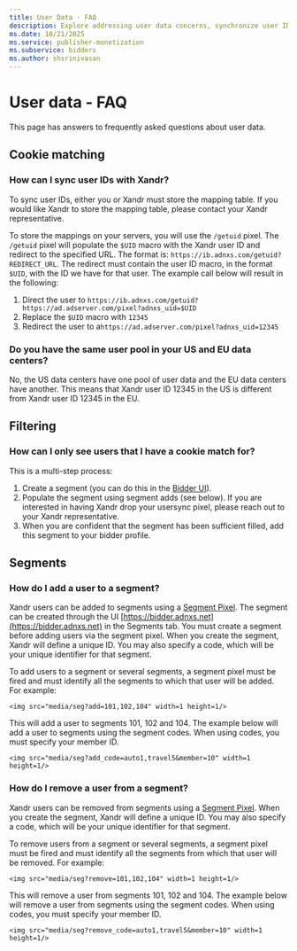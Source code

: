 ```yaml
---
title: User Data - FAQ
description: Explore addressing user data concerns, synchronize user IDs by storing mapping tables on servers, utilize /getuid pixel, incorporate user ID in redirect URL.
ms.date: 10/21/2025
ms.service: publisher-monetization
ms.subservice: bidders
ms.author: shsrinivasan
---
```


# User data - FAQ

This page has answers to frequently asked questions about user data.

## Cookie matching

### How can I sync user IDs with Xandr?

To sync user IDs, either you or Xandr must store the mapping table. If you would like Xandr to store the mapping table, please contact your Xandr representative.

To store the mappings on your servers, you will use the `/getuid` pixel. The `/getuid` pixel will populate the `$UID` macro with the Xandr user ID and redirect to the specified URL. The format is: `https://ib.adnxs.com/getuid?REDIRECT_URL`. The redirect must contain the user ID macro, in the format `$UID`, with the ID we have for that user. The example call below will result in the following:

1. Direct the user to
  `https://ib.adnxs.com/getuid?https://ad.adserver.com/pixel?adnxs_uid=$UID`
1. Replace the `$UID` macro with `12345`
1. Redirect the user to a`https://ad.adserver.com/pixel?adnxs_uid=12345`

### Do you have the same user pool in your US and EU data centers?

No, the US data centers have one pool of user data and the EU data centers have another. This means that Xandr user ID 12345 in the US is different from Xandr user ID 12345 in the EU.

## Filtering

### How can I only see users that I have a cookie match for?

This is a multi-step process:

1. Create a segment (you can do this in the [Bidder UI](https://bidder.xandr.com)).
1. Populate the segment using segment adds (see below). If you are interested in having Xandr drop your usersync pixel, please reach out to your Xandr representative.
1. When you are confident that the segment has been sufficient filled, add this segment to your bidder profile.

## Segments

### How do I add a user to a segment?

Xandr users can be added to segments using a [Segment Pixel](../monetize/working-with-segments.md). The segment can be created through the UI [https://bidder.adnxs.net](https://bidder.adnxs.net) in the Segments tab. You must create a segment before adding users via the segment pixel. When you create the segment, Xandr will define a unique ID. You may also specify a code, which will be your unique identifier for that segment.

To add users to a segment or several segments, a segment pixel must be fired and must identify all the segments to which that user will be added. For example:

`<img src="media/seg?add=101,102,104" width=1 height=1/>`

This will add a user to segments 101, 102 and 104. The example below will add a user to segments using the segment codes. When using codes, you must specify your member ID.

`<img src="media/seg?add_code=auto1,travel5&member=10" width=1 height=1/>`

### How do I remove a user from a segment?

Xandr users can be removed from segments using a [Segment Pixel](../monetize/working-with-segments.md). When you create the segment, Xandr will define a unique ID. You may also specify a code, which will be your unique identifier for that segment.

To remove users from a segment or several segments, a segment pixel must be fired and must identify all the segments from which that user will be removed. For example:

`<img src="media/seg?remove=101,102,104" width=1 height=1/>`

This will remove a user from segments 101, 102 and 104. The example below will remove a user from segments using the segment codes. When using codes, you must specify your member ID.

`<img src="media/seg?remove_code=auto1,travel5&member=10" width=1 height=1/>`
